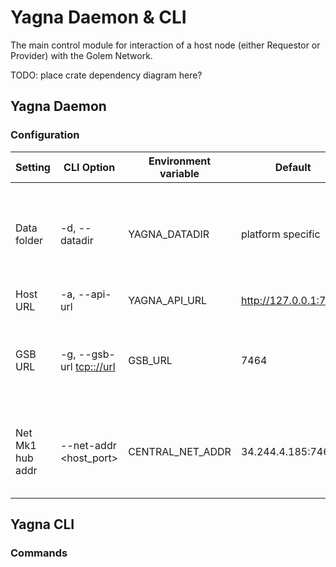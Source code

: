 # Yagna Daemon & CLI

The main control module for interaction of a host node (either Requestor or Provider) with the Golem Network.

TODO: place crate dependency diagram here?

## Yagna Daemon 

### Configuration

| Setting | CLI Option | Environment variable | Default | Description |
|---------|------------|----------------------|---------|-------------|
| Data folder | -d, --datadir <data-dir> | YAGNA_DATADIR | platform specific | The folder in which the Daemon's SQL storage file is to be located | 
| Host URL | -a, --api-url <api-url> | YAGNA_API_URL | http://127.0.0.1:7465 | |
| GSB URL | -g, --gsb-url <tcp:://url> | GSB_URL | 7464 | Local TCP port number, on which the Daemon's GSB is published. |
| Net Mk1 hub addr | --net-addr <host_port> | CENTRAL_NET_ADDR | 34.244.4.185:7464 | Centralized (Mk1 phase) Yagna network server address |

## Yagna CLI

### Commands

